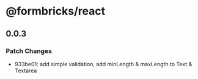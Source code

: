 # @formbricks/react

## 0.0.3

### Patch Changes

- 933be01: add simple validation, add minLength & maxLength to Text & Textarea
